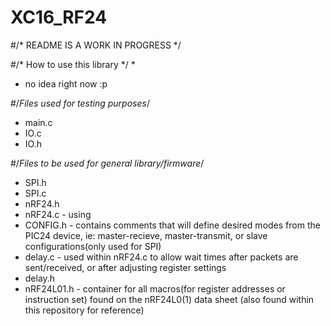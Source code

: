 
# XC16_RF24

#/* README IS A WORK IN PROGRESS */

#/* How to use this library */ 
*
*   no idea right now :p

#/*Files used for testing purposes*/
*   main.c
*   IO.c
*   IO.h

#/*Files to be used for general library/firmware*/
*    SPI.h
*    SPI.c
*    nRF24.h
*    nRF24.c   - using 
*    CONFIG.h  -  contains comments that will define desired modes from the PIC24 device, ie: master-recieve, master-transmit, or slave configurations(only used for SPI) 
*    delay.c   -  used within nRF24.c to allow wait times after packets are sent/received, or after adjusting register settings 
*    delay.h   
*    nRF24L01.h - container for all macros(for register addresses or instruction set) found on the nRF24L0(1) data sheet (also found within this repository for reference)
#
